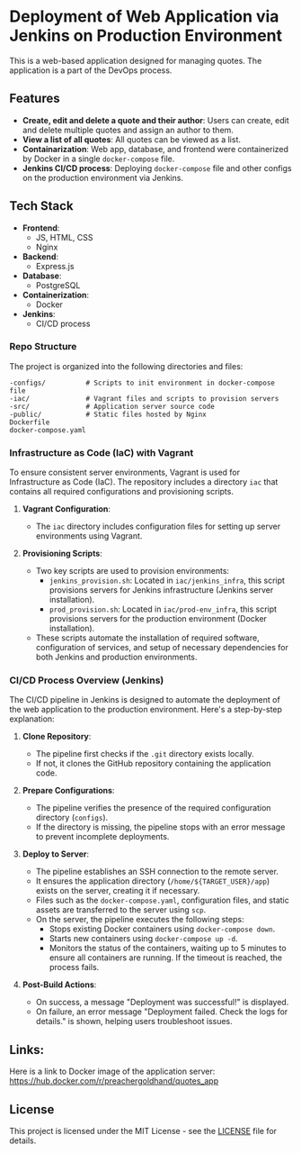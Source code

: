 # Deployment of Web Application via Jenkins on Production Environment

This is a web-based application designed for managing quotes. The application is a part of the DevOps process.

## Features

- **Create, edit and delete a quote and their author**: Users can create, edit and delete multiple quotes and assign an author to them.
- **View a list of all quotes**: All quotes can be viewed as a list.
- **Containarization**: Web app, database, and frontend were containerized by Docker in a single `docker-compose` file.
- **Jenkins CI/CD process**: Deploying `docker-compose` file and other configs on the production environment via Jenkins.

## Tech Stack

- **Frontend**: 
  - JS, HTML, CSS
  - Nginx 
- **Backend**: 
  - Express.js
- **Database**: 
  - PostgreSQL
- **Containerization**:
   - Docker
- **Jenkins**:
  - CI/CD process

### Repo Structure

The project is organized into the following directories and files:

```
-configs/          # Scripts to init environment in docker-compose file  
-iac/              # Vagrant files and scripts to provision servers
-src/              # Application server source code
-public/           # Static files hosted by Nginx 
Dockerfile
docker-compose.yaml
```

### Infrastructure as Code (IaC) with Vagrant

To ensure consistent server environments, Vagrant is used for Infrastructure as Code (IaC). The repository includes a directory `iac` that contains all required configurations and provisioning scripts.

1. **Vagrant Configuration**:
   - The `iac` directory includes configuration files for setting up server environments using Vagrant.

2. **Provisioning Scripts**:
   - Two key scripts are used to provision environments:
     - `jenkins_provision.sh`: Located in `iac/jenkins_infra`, this script provisions servers for Jenkins infrastructure (Jenkins server installation).
     - `prod_provision.sh`: Located in `iac/prod-env_infra`, this script provisions servers for the production environment (Docker installation).
   - These scripts automate the installation of required software, configuration of services, and setup of necessary dependencies for both Jenkins and production environments.
     

### CI/CD Process Overview (Jenkins)

The CI/CD pipeline in Jenkins is designed to automate the deployment of the web application to the production environment. Here's a step-by-step explanation:

1. **Clone Repository**:
   - The pipeline first checks if the `.git` directory exists locally.
   - If not, it clones the GitHub repository containing the application code.

2. **Prepare Configurations**:
   - The pipeline verifies the presence of the required configuration directory (`configs`).
   - If the directory is missing, the pipeline stops with an error message to prevent incomplete deployments.

3. **Deploy to Server**:
   - The pipeline establishes an SSH connection to the remote server.
   - It ensures the application directory (`/home/${TARGET_USER}/app`) exists on the server, creating it if necessary.
   - Files such as the `docker-compose.yaml`, configuration files, and static assets are transferred to the server using `scp`.
   - On the server, the pipeline executes the following steps:
     - Stops existing Docker containers using `docker-compose down`.
     - Starts new containers using `docker-compose up -d`.
     - Monitors the status of the containers, waiting up to 5 minutes to ensure all containers are running. If the timeout is reached, the process fails.

4. **Post-Build Actions**:
   - On success, a message "Deployment was successful!" is displayed.
   - On failure, an error message "Deployment failed. Check the logs for details." is shown, helping users troubleshoot issues.


## Links: 

Here is a link to Docker image of the application server: https://hub.docker.com/r/preachergoldhand/quotes_app

## License

This project is licensed under the MIT License - see the [LICENSE](LICENSE) file for details.
